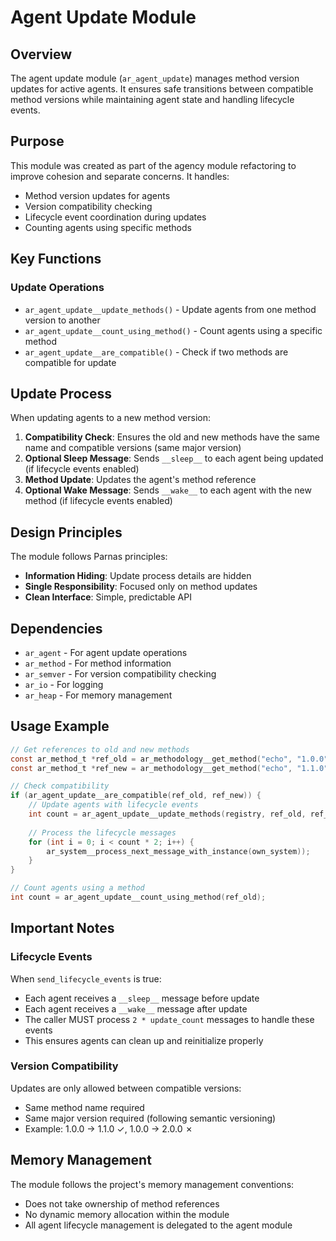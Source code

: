 # Agent Update Module

## Overview

The agent update module (`ar_agent_update`) manages method version updates for active agents. It ensures safe transitions between compatible method versions while maintaining agent state and handling lifecycle events.

## Purpose

This module was created as part of the agency module refactoring to improve cohesion and separate concerns. It handles:
- Method version updates for agents
- Version compatibility checking
- Lifecycle event coordination during updates
- Counting agents using specific methods

## Key Functions

### Update Operations
- `ar_agent_update__update_methods()` - Update agents from one method version to another
- `ar_agent_update__count_using_method()` - Count agents using a specific method
- `ar_agent_update__are_compatible()` - Check if two methods are compatible for update

## Update Process

When updating agents to a new method version:

1. **Compatibility Check**: Ensures the old and new methods have the same name and compatible versions (same major version)
2. **Optional Sleep Message**: Sends `__sleep__` to each agent being updated (if lifecycle events enabled)
3. **Method Update**: Updates the agent's method reference
4. **Optional Wake Message**: Sends `__wake__` to each agent with the new method (if lifecycle events enabled)

## Design Principles

The module follows Parnas principles:
- **Information Hiding**: Update process details are hidden
- **Single Responsibility**: Focused only on method updates
- **Clean Interface**: Simple, predictable API

## Dependencies

- `ar_agent` - For agent update operations
- `ar_method` - For method information
- `ar_semver` - For version compatibility checking
- `ar_io` - For logging
- `ar_heap` - For memory management

## Usage Example

```c
// Get references to old and new methods
const ar_method_t *ref_old = ar_methodology__get_method("echo", "1.0.0");
const ar_method_t *ref_new = ar_methodology__get_method("echo", "1.1.0");

// Check compatibility
if (ar_agent_update__are_compatible(ref_old, ref_new)) {
    // Update agents with lifecycle events
    int count = ar_agent_update__update_methods(registry, ref_old, ref_new, true);
    
    // Process the lifecycle messages
    for (int i = 0; i < count * 2; i++) {
        ar_system__process_next_message_with_instance(own_system));
    }
}

// Count agents using a method
int count = ar_agent_update__count_using_method(ref_old);
```

## Important Notes

### Lifecycle Events

When `send_lifecycle_events` is true:
- Each agent receives a `__sleep__` message before update
- Each agent receives a `__wake__` message after update
- The caller MUST process `2 * update_count` messages to handle these events
- This ensures agents can clean up and reinitialize properly

### Version Compatibility

Updates are only allowed between compatible versions:
- Same method name required
- Same major version required (following semantic versioning)
- Example: 1.0.0 → 1.1.0 ✓, 1.0.0 → 2.0.0 ✗

## Memory Management

The module follows the project's memory management conventions:
- Does not take ownership of method references
- No dynamic memory allocation within the module
- All agent lifecycle management is delegated to the agent module